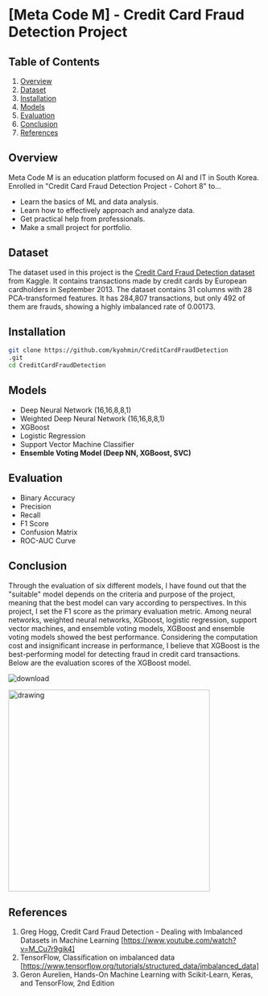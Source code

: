 # [Meta Code M] - Credit Card Fraud Detection Project

## Table of Contents

1. [Overview](#overview)
2. [Dataset](#dataset)
3. [Installation](#installation)
4. [Models](#models)
5. [Evaluation](#evaluation)
6. [Conclusion](#conclusion)
7. [References](#references)

## Overview
Meta Code M is an education platform focused on AI and IT in South Korea. Enrolled in "Credit Card Fraud Detection Project - Cohort 8" to...
- Learn the basics of ML and data analysis.
- Learn how to effectively approach and analyze data.
- Get practical help from professionals.
- Make a small project for portfolio.

## Dataset
The dataset used in this project is the [Credit Card Fraud Detection dataset](https://www.kaggle.com/datasets/mlg-ulb/creditcardfraud) from Kaggle. It contains transactions made by credit cards by European cardholders in September 2013. The dataset contains 31 columns with 28 PCA-transformed features. It has 284,807 transactions, but only 492 of them are frauds, showing a highly imbalanced rate of 0.00173.

## Installation
```bash
git clone https://github.com/kyohmin/CreditCardFraudDetection
.git
cd CreditCardFraudDetection
```

## Models
- Deep Neural Network (16,16,8,8,1)
- Weighted Deep Neural Network (16,16,8,8,1)
- XGBoost
- Logistic Regression
- Support Vector Machine Classifier
- **Ensemble Voting Model (Deep NN, XGBoost, SVC)**

  
## Evaluation
- Binary Accuracy
- Precision
- Recall
- F1 Score
- Confusion Matrix
- ROC-AUC Curve

## Conclusion
Through the evaluation of six different models, I have found out that the "suitable" model depends on the criteria and purpose of the project, meaning that the best model can vary according to perspectives. In this project, I set the F1 score as the primary evaluation metric. Among neural networks, weighted neural networks, XGboost, logistic regression, support vector machines, and ensemble voting models, XGBoost and ensemble voting models showed the best performance. Considering the computation cost and insignificant increase in performance, I believe that XGBoost is the best-performing model for detecting fraud in credit card transactions. Below are the evaluation scores of the XGBoost model.

![download](https://github.com/kyohmin/CreditCardFraudDetection/assets/71572502/67e803b2-891d-4874-a0da-6784c0cbb1b7)

<img src="https://github.com/kyohmin/CreditCardFraudDetection/assets/71572502/3eccf879-43c5-4f77-b74f-74bb2ee2b44e" alt="drawing" width="400"/>

## References
1. Greg Hogg, Credit Card Fraud Detection - Dealing with Imbalanced Datasets in Machine Learning [https://www.youtube.com/watch?v=M_Cu7r9gik4]
2. TensorFlow, Classification on imbalanced data [https://www.tensorflow.org/tutorials/structured_data/imbalanced_data]
3. Geron Aurelien, Hands-On Machine Learning with Scikit-Learn, Keras, and TensorFlow, 2nd Edition
